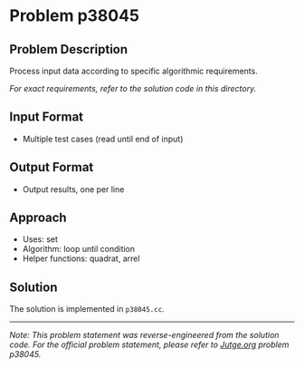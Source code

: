 # Problem p38045

## Problem Description

Process input data according to specific algorithmic requirements.

*For exact requirements, refer to the solution code in this directory.*

## Input Format

- Multiple test cases (read until end of input)

## Output Format

- Output results, one per line

## Approach

- Uses: set
- Algorithm: loop until condition
- Helper functions: quadrat, arrel

## Solution

The solution is implemented in `p38045.cc`.

---

*Note: This problem statement was reverse-engineered from the solution code. For the official problem statement, please refer to [Jutge.org](https://jutge.org/) problem p38045.*
